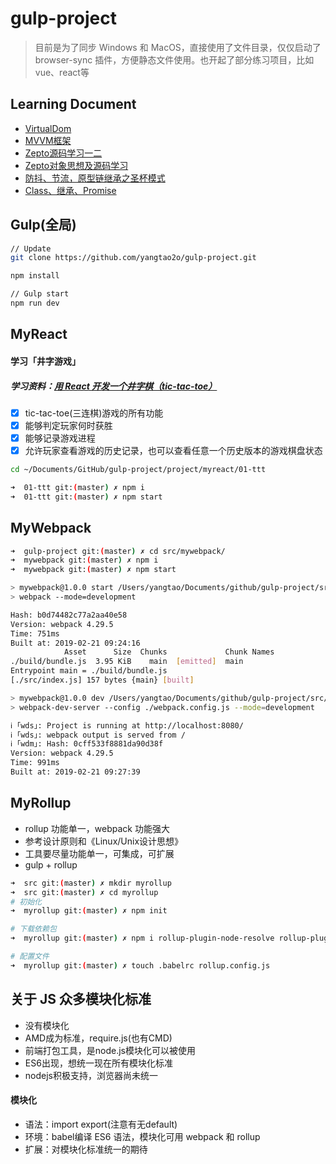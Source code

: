 # gulp-project
> 目前是为了同步 Windows 和 MacOS，直接使用了文件目录，仅仅启动了 browser-sync 插件，方便静态文件使用。也开起了部分练习项目，比如vue、react等

## Learning Document

* [VirtualDom](https://github.com/yangtao2o/gulp-project/blob/master/src/JavaScript/vdom/doc.md )
* [MVVM框架](https://github.com/yangtao2o/gulp-project/blob/master/src/JavaScript/mvvm/doc.md)
* [Zepto源码学习一二](https://github.com/yangtao2o/gulp-project/blob/master/src/zepto/doc.md#zepto)
* [Zepto对象思想及源码学习](https://github.com/yangtao2o/gulp-project/blob/master/src/zepto/myzepto-core.md)
* [防抖、节流，原型链继承之圣杯模式](https://github.com/yangtao2o/gulp-project/blob/master/src/zepto/doc.md)
* [Class、继承、Promise](https://github.com/yangtao2o/gulp-project/blob/master/src/JavaScript/es6/doc.md )

## Gulp(全局)
```bash
// Update
git clone https://github.com/yangtao2o/gulp-project.git

npm install

// Gulp start
npm run dev
```
## MyReact

#### 学习「井字游戏」
##### 学习资料：[用 React 开发一个井字棋（tic-tac-toe）](https://react.docschina.org/tutorial/tutorial.html#before-we-start-the-tutorial)

* [x] tic-tac-toe(三连棋)游戏的所有功能
* [x] 能够判定玩家何时获胜
* [x] 能够记录游戏进程
* [x] 允许玩家查看游戏的历史记录，也可以查看任意一个历史版本的游戏棋盘状态

```bash
cd ~/Documents/GitHub/gulp-project/project/myreact/01-ttt 

➜  01-ttt git:(master) ✗ npm i
➜  01-ttt git:(master) ✗ npm start   
```
## MyWebpack
```bash
➜  gulp-project git:(master) ✗ cd src/mywebpack/
➜  mywebpack git:(master) ✗ npm i
➜  mywebpack git:(master) ✗ npm start

> mywebpack@1.0.0 start /Users/yangtao/Documents/github/gulp-project/src/mywebpack
> webpack --mode=development

Hash: b0d74482c77a2aa40e58
Version: webpack 4.29.5
Time: 751ms
Built at: 2019-02-21 09:24:16
            Asset      Size  Chunks             Chunk Names
./build/bundle.js  3.95 KiB    main  [emitted]  main
Entrypoint main = ./build/bundle.js
[./src/index.js] 157 bytes {main} [built]

> mywebpack@1.0.0 dev /Users/yangtao/Documents/github/gulp-project/src/mywebpack
> webpack-dev-server --config ./webpack.config.js --mode=development

ℹ ｢wds｣: Project is running at http://localhost:8080/
ℹ ｢wds｣: webpack output is served from /
ℹ ｢wdm｣: Hash: 0cff533f8881da90d38f
Version: webpack 4.29.5
Time: 991ms
Built at: 2019-02-21 09:27:39
```

## MyRollup
* rollup 功能单一，webpack 功能强大
* 参考设计原则和《Linux/Unix设计思想》
* 工具要尽量功能单一，可集成，可扩展
* gulp + rollup

```bash
➜  src git:(master) ✗ mkdir myrollup
➜  src git:(master) ✗ cd myrollup 
# 初始化
➜  myrollup git:(master) ✗ npm init

# 下载依赖包
➜  myrollup git:(master) ✗ npm i rollup-plugin-node-resolve rollup-plugin-babel babel-core babel-plugin-external-helpers babel-preset-latest --save-dev

# 配置文件
➜  myrollup git:(master) ✗ touch .babelrc rollup.config.js
```

## 关于 JS 众多模块化标准
* 没有模块化
* AMD成为标准，require.js(也有CMD)
* 前端打包工具，是node.js模块化可以被使用
* ES6出现，想统一现在所有模块化标准
* nodejs积极支持，浏览器尚未统一

#### 模块化
* 语法：import export(注意有无default)
* 环境：babel编译 ES6 语法，模块化可用 webpack 和 rollup
* 扩展：对模块化标准统一的期待
  
